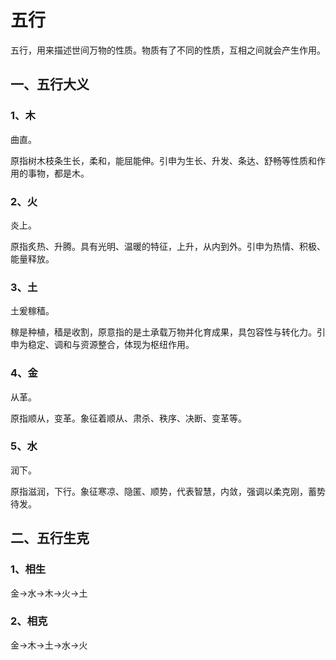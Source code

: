 # 五行

五行，用来描述世间万物的性质。物质有了不同的性质，互相之间就会产生作用。

## 一、五行大义

### 1、木

曲直。

原指树木枝条生长，柔和，能屈能伸。引申为生长、升发、条达、舒畅等性质和作用的事物，都是木。

### 2、火

炎上。

原指炙热、升腾。具有光明、温暖的特征，上升，从内到外。引申为热情、积极、能量释放。

### 3、土

土爰稼穑。

稼是种植，穑是收割，原意指的是土承载万物并化育成果，具包容性与转化力。引申为稳定、调和与资源整合，体现为枢纽作用。

### 4、金

从革。

原指顺从，变革。象征着顺从、肃杀、秩序、决断、变革等。

### 5、水

润下。

原指滋润，下行。象征寒凉、隐匿、顺势，代表智慧，内敛，强调以柔克刚，蓄势待发。

## 二、五行生克

### 1、相生

金->水->木->火->土

### 2、相克

金->木->土->水->火